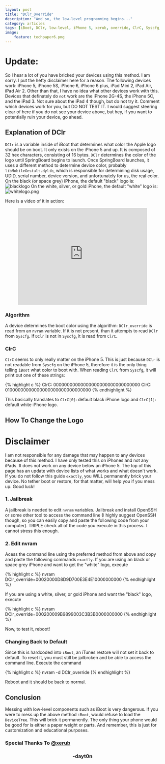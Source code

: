 ```yaml
---
layout: post
title: "DClr_Override"
description: "And so, the low-level programming begins..."
category: articles
tags: [iBoot, DClr, low-level, iPhone 5, xerub, override, ClrC, Syscfg, nvram]
image:
    feature: techpaper6.png
---
```


# Update:
So I hear a lot of you have bricked your devices using this method. I am sorry. I put the hefty disclaimer here for a reason. The following devices work: iPhone 5, iPhone 5S, iPhone 6, iPhone 6 plus, iPad Mini 2, iPad Air, iPad Air 2. Other than that, I have no idea what other devices work with this. Devices that definately do `not` work are the iPhone 2G-4S, the iPhone 5C, and the iPad 3. Not sure about the iPad 4 though, but do not try it. Comment which devices work for you, but DO NOT TEST IT. I would suggest steering clear of here if you do not see your device above, but hey, if you want to potentially ruin your device, go ahead. 


## Explanation of DClr
`DClr` is a variable inside of iBoot that determines what color the Apple logo should be on boot. It only exists on the iPhone 5 and up. It is composed of 32 hex characters, consisting of 16 bytes. `DClr` determines the color of the logo until SpringBoard begins to launch. Once SpringBoard launches, it uses a different method to determine device color, probably `libMobileGestalt.dylib`, which is responsible for determining disk usage, UDID, serial number, device version, and unfortunately for us, the real color. On the black (or space grey) iPhone, the default "black" logo is: ![blacklogo](https://raw.githubusercontent.com/dayt0n/dayt0n.github.io/master/images/blacklogo.png) On the white, silver, or gold iPhone, the default "white" logo is: ![whitelogo.png](https://raw.githubusercontent.com/dayt0n/dayt0n.github.io/master/images/whitelogo.png)

Here is a video of it in action: 

<center><iframe width="420" height="315" src="https://www.youtube.com/embed/Q59eyFqzjjM" frameborder="0" allowfullscreen></iframe></center>

### Algorithm
A device determines the boot color using the algorithm: `DClr_override` is read from an `nvram` variable. If it is not present, than it attempts to read `DClr` from `Syscfg`. If `DClr` is not in `Syscfg`, it is read from `ClrC`. 

### ClrC
`ClrC` seems to only really matter on the iPhone 5. This is just because `DClr` is not readable from `Syscfg` on the iPhone 5, therefore it is the only thing telling `iBoot` what color to boot with. When reading `ClrC` from `Syscfg`, it will print out one of these strings:

{% highlight c %}
ClrC: 00000000000000000000000000000000
ClrC: 01000000000000000000000000000000
{% endhighlight %}
 
This basically translates to `ClrC[0]`: default black iPhone logo and `ClrC[1]`: default white iPhone logo.

## How To Change the Logo

# Disclaimer
I am not responsible for any damage that may happen to any devices because of this method. I have only tested this on iPhones and not any iPads. It does not work on any device below an iPhone 5. The top of this page has an update with device lists of what works and what doesn't work. If you do not follow this guide `exactly`, you WILL permanently brick your device. No tether boot or restore, for that matter, will help you if you mess up. Good luck!

### 1. Jailbreak
A jailbreak is needed to edit `nvram` variables. Jailbreak and install OpenSSH or some other tool to access the command line (I highly suggest OpenSSH though, so you can easily copy and paste the following code from your computer). TRIPLE check all of the code you execute in this process. I cannot stress this enough.

### 2. Edit nvram
Acess the command line using the preferred method from above and copy and paste the following commands `exactly`. If you are using an black or space grey iPhone and want to get the "white" logo, execute 

{% highlight c %}
nvram DClr_override=00020000D8D9D700E3E4E10000000000
{% endhighlight %}

If you are using a white, silver, or gold iPhone and want the "black" logo, execute

{% highlight c %}
nvram DClr_override=000200009B9899003C3B3B0000000000
{% endhighlight %}

Now, to test it, reboot!

### Changing Back to Default
Since this is hardcoded into `iBoot`, an iTunes restore will not set it back to default. To reset it, you must still be jailbroken and be able to access the command line. Execute the command 

{% highlight c %}
nvram -d DClr_override
{% endhighlight %}

Reboot and it should be back to normal.

## Conclusion
Messing with low-level components such as iBoot is very dangerous. If you were to mess up the above method `iBoot`, would refuse to load the `DeviceTree`. This will brick it permanently. The only thing your phone would be good for is either a paper weight or parts. And remember, this is just for customization and educational purposes. 

### Special Thanks To [@xerub](http://twitter.com/xerub)

<center><h3>-dayt0n</h3></center>
